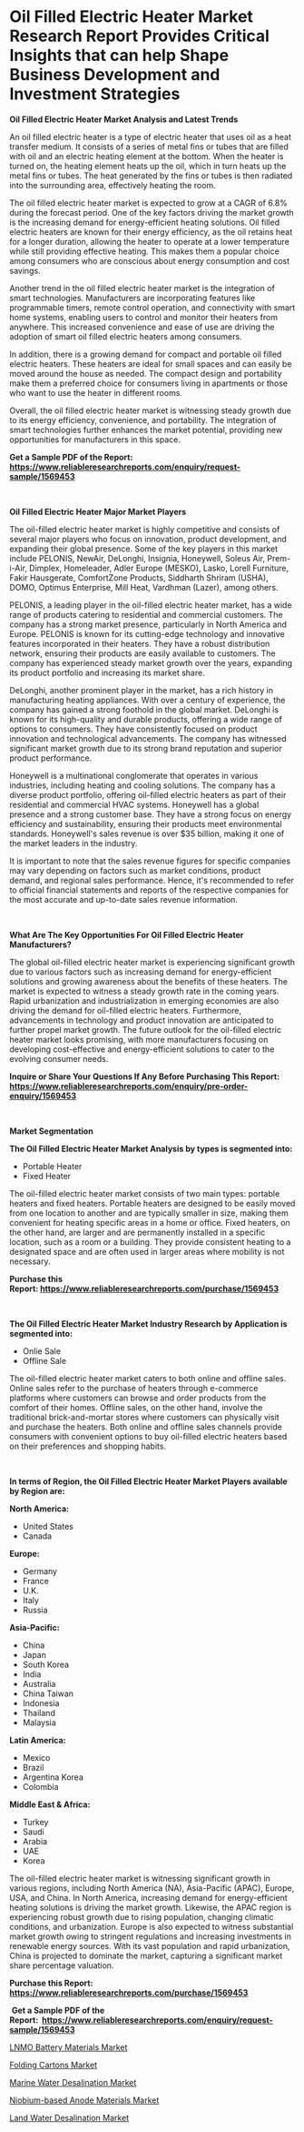 <p><h1>Oil Filled Electric Heater Market Research Report Provides Critical Insights that can help Shape Business Development and Investment Strategies</h1></p><p><strong>Oil Filled Electric Heater Market Analysis and Latest Trends</strong></p>
<p><p>An oil filled electric heater is a type of electric heater that uses oil as a heat transfer medium. It consists of a series of metal fins or tubes that are filled with oil and an electric heating element at the bottom. When the heater is turned on, the heating element heats up the oil, which in turn heats up the metal fins or tubes. The heat generated by the fins or tubes is then radiated into the surrounding area, effectively heating the room.</p><p>The oil filled electric heater market is expected to grow at a CAGR of 6.8% during the forecast period. One of the key factors driving the market growth is the increasing demand for energy-efficient heating solutions. Oil filled electric heaters are known for their energy efficiency, as the oil retains heat for a longer duration, allowing the heater to operate at a lower temperature while still providing effective heating. This makes them a popular choice among consumers who are conscious about energy consumption and cost savings.</p><p>Another trend in the oil filled electric heater market is the integration of smart technologies. Manufacturers are incorporating features like programmable timers, remote control operation, and connectivity with smart home systems, enabling users to control and monitor their heaters from anywhere. This increased convenience and ease of use are driving the adoption of smart oil filled electric heaters among consumers.</p><p>In addition, there is a growing demand for compact and portable oil filled electric heaters. These heaters are ideal for small spaces and can easily be moved around the house as needed. The compact design and portability make them a preferred choice for consumers living in apartments or those who want to use the heater in different rooms.</p><p>Overall, the oil filled electric heater market is witnessing steady growth due to its energy efficiency, convenience, and portability. The integration of smart technologies further enhances the market potential, providing new opportunities for manufacturers in this space.</p></p>
<p><strong>Get a Sample PDF of the Report:&nbsp; <a href="https://www.reliableresearchreports.com/enquiry/request-sample/1569453">https://www.reliableresearchreports.com/enquiry/request-sample/1569453</a></strong></p>
<p>&nbsp;</p>
<p><strong>Oil Filled Electric Heater Major Market Players</strong></p>
<p><p>The oil-filled electric heater market is highly competitive and consists of several major players who focus on innovation, product development, and expanding their global presence. Some of the key players in this market include PELONIS, NewAir, DeLonghi, Insignia, Honeywell, Soleus Air, Prem-i-Air, Dimplex, Homeleader, Adler Europe (MESKO), Lasko, Lorell Furniture, Fakir Hausgerate, ComfortZone Products, Siddharth Shriram (USHA), DOMO, Optimus Enterprise, Mill Heat, Vardhman (Lazer), among others.</p><p>PELONIS, a leading player in the oil-filled electric heater market, has a wide range of products catering to residential and commercial customers. The company has a strong market presence, particularly in North America and Europe. PELONIS is known for its cutting-edge technology and innovative features incorporated in their heaters. They have a robust distribution network, ensuring their products are easily available to customers. The company has experienced steady market growth over the years, expanding its product portfolio and increasing its market share.</p><p>DeLonghi, another prominent player in the market, has a rich history in manufacturing heating appliances. With over a century of experience, the company has gained a strong foothold in the global market. DeLonghi is known for its high-quality and durable products, offering a wide range of options to consumers. They have consistently focused on product innovation and technological advancements. The company has witnessed significant market growth due to its strong brand reputation and superior product performance.</p><p>Honeywell is a multinational conglomerate that operates in various industries, including heating and cooling solutions. The company has a diverse product portfolio, offering oil-filled electric heaters as part of their residential and commercial HVAC systems. Honeywell has a global presence and a strong customer base. They have a strong focus on energy efficiency and sustainability, ensuring their products meet environmental standards. Honeywell's sales revenue is over $35 billion, making it one of the market leaders in the industry.</p><p>It is important to note that the sales revenue figures for specific companies may vary depending on factors such as market conditions, product demand, and regional sales performance. Hence, it's recommended to refer to official financial statements and reports of the respective companies for the most accurate and up-to-date sales revenue information.</p></p>
<p>&nbsp;</p>
<p><strong>What Are The Key Opportunities For Oil Filled Electric Heater Manufacturers?</strong></p>
<p><p>The global oil-filled electric heater market is experiencing significant growth due to various factors such as increasing demand for energy-efficient solutions and growing awareness about the benefits of these heaters. The market is expected to witness a steady growth rate in the coming years. Rapid urbanization and industrialization in emerging economies are also driving the demand for oil-filled electric heaters. Furthermore, advancements in technology and product innovation are anticipated to further propel market growth. The future outlook for the oil-filled electric heater market looks promising, with more manufacturers focusing on developing cost-effective and energy-efficient solutions to cater to the evolving consumer needs.</p></p>
<p><strong>Inquire or Share Your Questions If Any Before Purchasing This Report: <a href="https://www.reliableresearchreports.com/enquiry/pre-order-enquiry/1569453">https://www.reliableresearchreports.com/enquiry/pre-order-enquiry/1569453</a></strong></p>
<p>&nbsp;</p>
<p><strong>Market Segmentation</strong></p>
<p><strong>The Oil Filled Electric Heater Market Analysis by types is segmented into:</strong></p>
<p><ul><li>Portable Heater</li><li>Fixed Heater</li></ul></p>
<p><p>The oil-filled electric heater market consists of two main types: portable heaters and fixed heaters. Portable heaters are designed to be easily moved from one location to another and are typically smaller in size, making them convenient for heating specific areas in a home or office. Fixed heaters, on the other hand, are larger and are permanently installed in a specific location, such as a room or a building. They provide consistent heating to a designated space and are often used in larger areas where mobility is not necessary.</p></p>
<p><strong>Purchase this Report:&nbsp;<a href="https://www.reliableresearchreports.com/purchase/1569453">https://www.reliableresearchreports.com/purchase/1569453</a></strong></p>
<p>&nbsp;</p>
<p><strong>The Oil Filled Electric Heater Market Industry Research by Application is segmented into:</strong></p>
<p><ul><li>Onlie Sale</li><li>Offline Sale</li></ul></p>
<p><p>The oil-filled electric heater market caters to both online and offline sales. Online sales refer to the purchase of heaters through e-commerce platforms where customers can browse and order products from the comfort of their homes. Offline sales, on the other hand, involve the traditional brick-and-mortar stores where customers can physically visit and purchase the heaters. Both online and offline sales channels provide consumers with convenient options to buy oil-filled electric heaters based on their preferences and shopping habits.</p></p>
<p>&nbsp;</p>
<p><strong>In terms of Region, the Oil Filled Electric Heater Market Players available by Region are:</strong></p>
<p>
    <p> <strong> North America: </strong>
        <ul>
            <li>United States</li>
            <li>Canada</li>
        </ul>
        </p> 
    <p> <strong> Europe: </strong>
        <ul>
            <li>Germany</li>
            <li>France</li>
            <li>U.K.</li>
            <li>Italy</li>
            <li>Russia</li>
        </ul>
        </p> 
    <p> <strong> Asia-Pacific: </strong>
        <ul>
            <li>China</li>
            <li>Japan</li>
            <li>South Korea</li>
            <li>India</li>
            <li>Australia</li>
            <li>China Taiwan</li>
            <li>Indonesia</li>
            <li>Thailand</li>
            <li>Malaysia</li>
        </ul>
        </p> 
    <p> <strong> Latin America: </strong>
        <ul>
            <li>Mexico</li>
            <li>Brazil</li>
            <li>Argentina Korea</li>
            <li>Colombia</li>
        </ul>
        </p> 
    <p> <strong> Middle East & Africa: </strong>
        <ul>
            <li>Turkey</li>
            <li>Saudi</li>
            <li>Arabia</li>
            <li>UAE</li>
            <li>Korea</li>
        </ul>
    </p>
    </p>
<p><p>The oil-filled electric heater market is witnessing significant growth in various regions, including North America (NA), Asia-Pacific (APAC), Europe, USA, and China. In North America, increasing demand for energy-efficient heating solutions is driving the market growth. Likewise, the APAC region is experiencing robust growth due to rising population, changing climatic conditions, and urbanization. Europe is also expected to witness substantial market growth owing to stringent regulations and increasing investments in renewable energy sources. With its vast population and rapid urbanization, China is projected to dominate the market, capturing a significant market share percentage valuation.</p></p>
<p><strong>Purchase this Report: <a href="https://www.reliableresearchreports.com/purchase/1569453">https://www.reliableresearchreports.com/purchase/1569453</a></strong></p>
<p>&nbsp;<strong>Get a Sample PDF of the Report:&nbsp;&nbsp;<a href="https://www.reliableresearchreports.com/enquiry/request-sample/1569453">https://www.reliableresearchreports.com/enquiry/request-sample/1569453</a></strong></p>
<p><strong></strong></p>
<p><p><a href="https://www.linkedin.com/pulse/decoding-lnmo-battery-materials-market-deep-dive-latest-trends/">LNMO Battery Materials Market</a></p><p><a href="https://medium.com/@carolynfuller1997/folding-cartons-market-insights-into-market-cagr-market-trends-and-growth-strategies-f2cab74f8966">Folding Cartons Market</a></p><p><a href="https://github.com/virtuosemr/Market-Research-Report-List-1/blob/main/marine-water-desalination-market.md">Marine Water Desalination Market</a></p><p><a href="https://www.linkedin.com/pulse/niobium-based-anode-materials-market-size-growth-forecast/">Niobium-based Anode Materials Market</a></p><p><a href="https://github.com/surverupesha/Market-Research-Report-List-1/blob/main/land-water-desalination-market.md">Land Water Desalination Market</a></p></p>